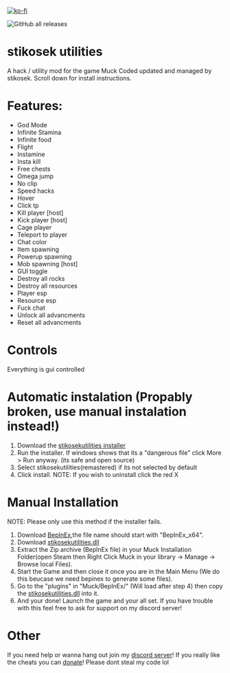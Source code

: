 [![ko-fi](https://ko-fi.com/img/githubbutton_sm.svg)](https://ko-fi.com/stikosek)
 
![GitHub all releases](https://img.shields.io/github/downloads/stikosek/stikosekutilities/total?color=%23FF8C00&style=flat-square)


# stikosek utilities

A hack / utility mod for the game Muck
Coded updated and managed by stikosek.
Scroll down for install instructions.

# Features:
- God Mode
- Infinite Stamina
- Infinite food
- Flight
- Instamine
- Insta kill
- Free chests
- Omega jump
- No clip
- Speed hacks
- Hover
- Click tp
- Kill player [host]
- Kick player [host]
- Cage player
- Teleport to player
- Chat color
- Item spawning
- Powerup spawning
- Mob spawning [host]
- GUI toggle
- Destroy all rocks
- Destroy all resources
- Player esp
- Resource esp
- Fuck chat
- Unlock all advancments
- Reset all advancments

# Controls
Everything is gui controlled

# Automatic instalation (Propably broken, use manual instalation instead!)
 1. Download the [stikosekutilities installer](https://github.com/Dev-Packet/stikosekutilities2-installer/releases/download/1.1/stikosekutilities2_Installer.exe)
 2. Run the installer. If windows shows that its a "dangerous file" click More > Run anyway. (its safe and open source)
 3. Select stikosekutilities(remastered) if its not selected by default
 4. Click install.
 NOTE: If you wish to uninstall click the red X
 
# Manual Installation
 NOTE: Please only use this method if the installer fails.
 1. Download [BepInEx](https://github.com/BepInEx/BepInEx/releases/tag/v5.4.21),the file name should start with "BepInEx_x64".
 2. Download [stikosekutilities.dll](https://github.com/stikosek/stikosekutilities/releases/download/download/stikosekutilitites.dll)
 3. Extract the Zip archive (BepInEx file) in your Muck Installation Folder(open Steam then Right Click Muck in your library -> Manage -> Browse local Files).
 4. Start the Game and then close it once you are in the Main Menu (We do this beucase we need bepinex to generate some files).
 5. Go to the "plugins" in "Muck/BepInEx/" (Will load after step 4) then copy the [stikosekutilities.dll](https://github.com/stikosek/stikosekutilities/releases/latest/download/stikosekutilities2.dll) into it.
 6. And your done! Launch the game and your all set. If you have trouble with this feel free to ask for support on my discord server!

# Other
If you need help or wanna hang out join my [discord server](https://discord.gg/29PAur9AkB)!
If you really like the cheats you can [donate](https://ko-fi.com/stikosek)!
Please dont steal my code lol



 
